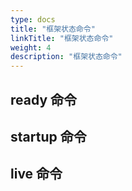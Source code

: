```yaml
---
type: docs
title: "框架状态命令"
linkTitle: "框架状态命令"
weight: 4
description: "框架状态命令"
---
```


## ready 命令


## startup 命令


## live 命令

